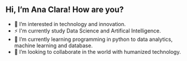 ## Hi, I’m Ana Clara! How are you?
- 👀 I’m interested in technology and innovation.
- ⚡ I'm currently study Data Science and Artifical Intelligence.
- 🌱 I’m currently learning programming in python to data analytics, machine learning and database.
- 💞️ I’m looking to collaborate in the world with humanized technology.


<!---
anacgr05/anacgr05 is a ✨ special ✨ repository because its `README.md` (this file) appears on your GitHub profile.
You can click the Preview link to take a look at your changes.
--->
